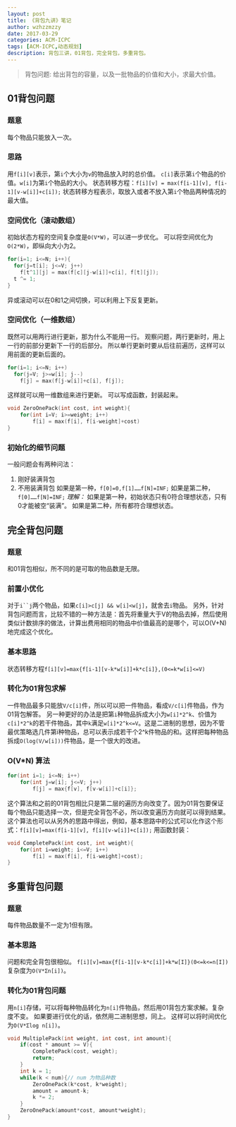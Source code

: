 ```yaml
---
layout: post
title: 《背包九讲》笔记
author: wzhzzmzzy
date: 2017-03-29
categories: ACM-ICPC
tags: [ACM-ICPC,动态规划]
description: 背包三讲，01背包，完全背包，多重背包。
---
```


> 背包问题: 给出背包的容量，以及一批物品的价值和大小，求最大价值。

## 01背包问题
### 题意
每个物品只能放入一次。

### 思路
用`f[i][v]`表示，第`i`个大小为`v`的物品放入时的总价值。
`c[i]`表示第`i`个物品的价值。`w[i]`为第`i`个物品的大小。
状态转移方程：`f[i][v] = max(f[i-1][v], f[i-1][v-w[i]]+c[i]);`
状态转移方程表示，取放入或者不放入第`i`个物品两种情况的最大值。

### 空间优化（滚动数组）
初始状态方程的空间复杂度是`O(V*W)`，可以进一步优化。
可以将空间优化为`O(2*W)`，即纵向大小为2。
```C++
for(i=1; i<=N; i++){
  for(j=t[i]; j<=V; j++)
    f[t^1][j] = max(f[c][j-w[i]]+c[i], f[t][j]);
  t ^= 1;
}
```
异或滚动可以在0和1之间切换，可以利用上下反复更新。

### 空间优化（一维数组）
既然可以用两行进行更新，那为什么不能用一行。
观察问题，两行更新时，用上一行的前部分更新下一行的后部分。
所以单行更新时要从后往前遍历，这样可以用前面的更新后面的。
```C++
for(i=1; i<=N; i++)
  for(j=V; j>=w[i]; j--)
    f[j] = max(f[j-w[i]]+c[i], f[j]);
```
这样就可以用一维数组来进行更新。
可以写成函数，封装起来。
```C++
void ZeroOnePack(int cost, int weight){
	for(int i=V; i>=weight; i++)
		f[i] = max(f[i], f[i-weight]+cost)
}
```

### 初始化的细节问题
一般问题会有两种问法：
1. 刚好装满背包
2. 不用装满背包
如果是第一种，`f[0]=0,f[1]……f[N]=INF;`
如果是第二种，`f[0]……f[N]=INF;`
*理解：*
如果是第一种，初始状态只有0符合理想状态，只有0才能被空“装满”。
如果是第二种，所有都符合理想状态。

## 完全背包问题
### 题意
和01背包相似，所不同的是可取的物品数是无限。

### 前置小优化
对于`i``j`两个物品，如果`c[i]>c[j] && w[i]<w[j]`，就舍去`i`物品。
另外，针对背包问题而言，比较不错的一种方法是：首先将重量大于V的物品去掉，然后使用类似计数排序的做法，计算出费用相同的物品中价值最高的是哪个，可以O(V+N)地完成这个优化。

### 基本思路
状态转移方程`f[i][v]=max{f[i-1][v-k*w[i]]+k*c[i]},(0<=k*w[i]<=V)`

### 转化为01背包求解
一件物品最多只能放`V/c[i]`件，所以可以把一件物品，看成`V/c[i]`件物品，作为01背包解答。
另一种更好的办法是把第`i`种物品拆成大小为`w[i]*2^k`、价值为`c[i]*2^k`的若干件物品，其中`k`满足`w[i]*2^k<=V`。这是二进制的思想，因为不管最优策略选几件第i种物品，总可以表示成若干个2^k件物品的和。这样把每种物品拆成`O(log(V/w[i]))`件物品，是一个很大的改进。

### O(V*N) 算法
```C++
for(int i=1; i<=N; i++)
    for(int j=w[i]; j<=V; j++)
        f[j] = max{f[v], f[v-w[i]]+c[i]};
```
这个算法和之前的01背包相比只是第二层的遍历方向改变了。因为01背包要保证每个物品只能选择一次，但是完全背包不必，所以改变遍历方向就可以得到结果。
这个算法也可以从另外的思路中得出，例如，基本思路中的公式可以化作这个形式：`f[i][v]=max(f[i-1][v], f[i][v-w[i]]+c[i]);`
用函数封装：
```C++
void CompletePack(int cost, int weight){
    for(int i=weight; i<=V; i++)
        f[i] = max(f[i], f[i-weight]+cost);
}
```

## 多重背包问题
### 题意
每件物品数量不一定为1但有限。

### 基本思路
问题和完全背包很相似。
`f[i][v]=max{f[i-1][v-k*c[i]]+k*w[I]}(0<=k<=n[I])`
复杂度为`O(V*Σn[i])`。

### 转化为01背包问题
用`n[i]`存储，可以将每种物品转化为`n[i]`件物品，然后用01背包方案求解。复杂度不变。
如果要进行优化的话，依然用二进制思想，同上。
这样可以将时间优化为`O(V*Σlog n[i])`。
```C++
void MultiplePack(int weight, int cost, int amount){
    if(cost * amount >= V){
        CompletePack(cost, weight);
        return;
    }
    int k = 1;
    while(k < num){// num 为物品种数
        ZeroOnePack(k*cost, k*weight);
        amount = amount-k;
        k *= 2;
    }
    ZeroOnePack(amount*cost, amount*weight);
}
```
